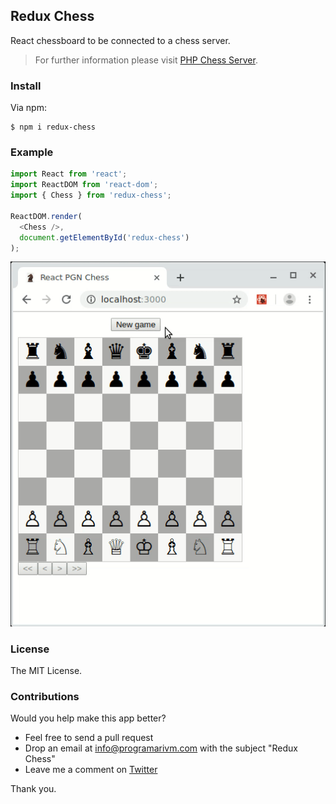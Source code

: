 ## Redux Chess

React chessboard to be connected to a chess server.

> For further information please visit [PHP Chess Server](https://github.com/programarivm/chess-server).

### Install

Via npm:

    $ npm i redux-chess

### Example

```js
import React from 'react';
import ReactDOM from 'react-dom';
import { Chess } from 'redux-chess';

ReactDOM.render(
  <Chess />,
  document.getElementById('redux-chess')
);
```

![Redux Chess](/resources/demo.gif)

### License

The MIT License.

### Contributions

Would you help make this app better?

- Feel free to send a pull request
- Drop an email at info@programarivm.com with the subject "Redux Chess"
- Leave me a comment on [Twitter](https://twitter.com/programarivm)

Thank you.
